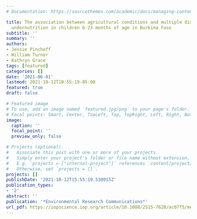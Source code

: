 ```yaml
---
# Documentation: https://sourcethemes.com/academic/docs/managing-content/

title: The association between agricultural conditions and multiple dimensions of
  undernutrition in children 6-23 months of age in Burkina Faso
subtitle: ''
summary: ''
authors:
- Jessie Pinchoff
- William Turner
- Kathryn Grace
tags: [featured]
categories: []
date: '2021-06-01'
lastmod: 2021-10-12T10:55:19-05:00
featured: true
draft: false

# Featured image
# To use, add an image named `featured.jpg/png` to your page's folder.
# Focal points: Smart, Center, TopLeft, Top, TopRight, Left, Right, BottomLeft, Bottom, BottomRight.
image:
  caption: ''
  focal_point: ''
  preview_only: false

# Projects (optional).
#   Associate this post with one or more of your projects.
#   Simply enter your project's folder or file name without extension.
#   E.g. `projects = ["internal-project"]` references `content/project/deep-learning/index.md`.
#   Otherwise, set `projects = []`.
projects: []
publishDate: '2021-10-12T15:55:19.530015Z'
publication_types:
- '2'
abstract: ''
publication: '*Environmental Research Communications*'
url_pdf: https://iopscience.iop.org/article/10.1088/2515-7620/ac07f5/meta
---
```

